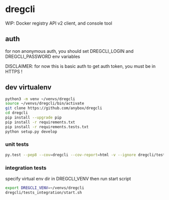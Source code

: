 # dregcli

WIP: Docker registry API v2 client, and console tool

## auth

for non anonymous auth, you should set DREGCLI_LOGIN and DREGCLI_PASSWORD env variables

DISCLAIMER: for now this is basic auth to get auth token, you must be in HTTPS !

## dev virtualenv

```bash
python3 -m venv ~/venvs/dregcli
source ~/venvs/dregcli/bin/activate
git clone https://github.com/anybox/dregcli
cd dregcli
pip install --upgrade pip
pip install -r requirements.txt
pip install -r requirements.tests.txt
python setup.py develop
```

### unit tests

```bash
py.test --pep8 --cov=dregcli --cov-report=html -v --ignore dregcli/tests_integration/
```

### integration tests

specify virtual env dir in DREGCLI_VENV then run start script

```bash
export DREGCLI_VENV=~/venvs/dregcli
dregcli/tests_integration/start.sh
```
